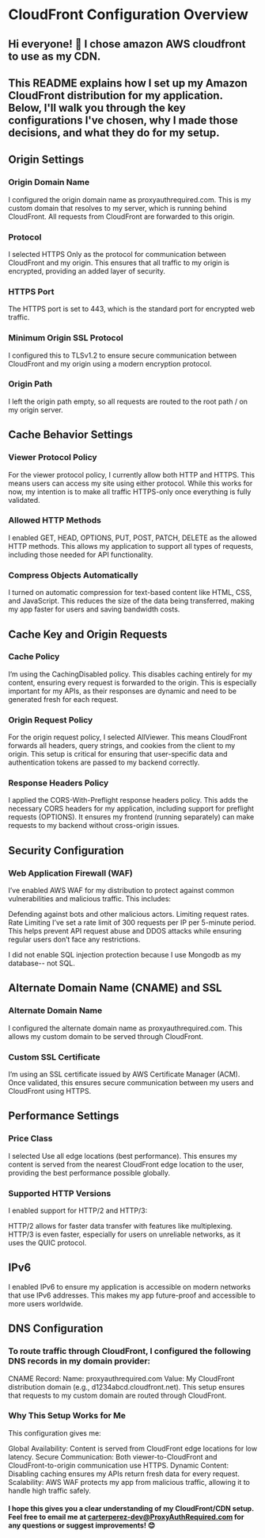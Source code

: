 # CloudFront Configuration Overview
## Hi everyone! 👋 I chose amazon AWS cloudfront to use as my CDN.

## This README explains how I set up my Amazon CloudFront distribution for my application. Below, I'll walk you through the key configurations I've chosen, why I made those decisions, and what they do for my setup.

## Origin Settings

### Origin Domain Name
I configured the origin domain name as proxyauthrequired.com. This is my custom domain that resolves to my server, which is running behind CloudFront. All requests from CloudFront are forwarded to this origin.

### Protocol
I selected HTTPS Only as the protocol for communication between CloudFront and my origin. This ensures that all traffic to my origin is encrypted, providing an added layer of security.

### HTTPS Port
The HTTPS port is set to 443, which is the standard port for encrypted web traffic.

### Minimum Origin SSL Protocol
I configured this to TLSv1.2 to ensure secure communication between CloudFront and my origin using a modern encryption protocol.

### Origin Path
I left the origin path empty, so all requests are routed to the root path / on my origin server.

## Cache Behavior Settings

### Viewer Protocol Policy
For the viewer protocol policy, I currently allow both HTTP and HTTPS. This means users can access my site using either protocol. While this works for now, my intention is to make all traffic HTTPS-only once everything is fully validated.

### Allowed HTTP Methods
I enabled GET, HEAD, OPTIONS, PUT, POST, PATCH, DELETE as the allowed HTTP methods. This allows my application to support all types of requests, including those needed for API functionality.

### Compress Objects Automatically
I turned on automatic compression for text-based content like HTML, CSS, and JavaScript. This reduces the size of the data being transferred, making my app faster for users and saving bandwidth costs.

## Cache Key and Origin Requests

### Cache Policy
I’m using the CachingDisabled policy. This disables caching entirely for my content, ensuring every request is forwarded to the origin. This is especially important for my APIs, as their responses are dynamic and need to be generated fresh for each request.

### Origin Request Policy
For the origin request policy, I selected AllViewer. This means CloudFront forwards all headers, query strings, and cookies from the client to my origin. This setup is critical for ensuring that user-specific data and authentication tokens are passed to my backend correctly.

### Response Headers Policy
I applied the CORS-With-Preflight response headers policy. This adds the necessary CORS headers for my application, including support for preflight requests (OPTIONS). It ensures my frontend (running separately) can make requests to my backend without cross-origin issues.

## Security Configuration

### Web Application Firewall (WAF)
I’ve enabled AWS WAF for my distribution to protect against common vulnerabilities and malicious traffic. This includes:

Defending against bots and other malicious actors.
Limiting request rates.
Rate Limiting
I’ve set a rate limit of 300 requests per IP per 5-minute period. This helps prevent API request abuse and DDOS attacks while ensuring regular users don’t face any restrictions.

I did not enable SQL injection protection because I use Mongodb as my database-- not SQL.

## Alternate Domain Name (CNAME) and SSL

### Alternate Domain Name
I configured the alternate domain name as proxyauthrequired.com. This allows my custom domain to be served through CloudFront.

### Custom SSL Certificate
I’m using an SSL certificate issued by AWS Certificate Manager (ACM). Once validated, this ensures secure communication between my users and CloudFront using HTTPS.

## Performance Settings

### Price Class
I selected Use all edge locations (best performance). This ensures my content is served from the nearest CloudFront edge location to the user, providing the best performance possible globally.

### Supported HTTP Versions
I enabled support for HTTP/2 and HTTP/3:

HTTP/2 allows for faster data transfer with features like multiplexing.
HTTP/3 is even faster, especially for users on unreliable networks, as it uses the QUIC protocol.


## IPv6
I enabled IPv6 to ensure my application is accessible on modern networks that use IPv6 addresses. This makes my app future-proof and accessible to more users worldwide.

## DNS Configuration
### To route traffic through CloudFront, I configured the following DNS records in my domain provider:

CNAME Record:
Name: proxyauthrequired.com
Value: My CloudFront distribution domain (e.g., d1234abcd.cloudfront.net).
This setup ensures that requests to my custom domain are routed through CloudFront.

### Why This Setup Works for Me

This configuration gives me:

Global Availability: Content is served from CloudFront edge locations for low latency.
Secure Communication: Both viewer-to-CloudFront and CloudFront-to-origin communication use HTTPS.
Dynamic Content: Disabling caching ensures my APIs return fresh data for every request.
Scalability: AWS WAF protects my app from malicious traffic, allowing it to handle high traffic safely.

#### I hope this gives you a clear understanding of my CloudFront/CDN setup. Feel free to email me at carterperez-dev@ProxyAuthRequired.com for any questions or suggest improvements! 😊  

